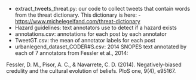 - extract_tweets_threat.py: our code to collect tweets that contain words from the threat dictionary. This dictionary is here: - https://www.michelegelfand.com/threat-dictionary
- Hazard guidelines: text annotators use to detect if a hazard exists 
- annotations.csv: annotations for each post by each annotator
- TweetGT.csv: the mean of annotator labels for each post
- urbanlegend_dataset_CODER#S.csv: 2014 SNOPES text annotated by each of 7 annotators from Fessler et al., 2014:

Fessler, D. M., Pisor, A. C., & Navarrete, C. D. (2014). Negatively-biased credulity and the cultural evolution of beliefs. PloS one, 9(4), e95167.
